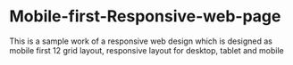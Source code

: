 # Mobile-first-Responsive-web-page
This is a sample work of a responsive web design which is designed as mobile first 12 grid layout, responsive layout for desktop, tablet and mobile
